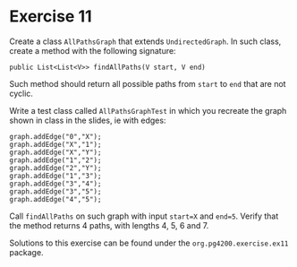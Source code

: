 # Exercise 11

Create a class `AllPathsGraph` that extends `UndirectedGraph`.
In such class, create a method with the following signature:

    public List<List<V>> findAllPaths(V start, V end)
    
Such method should return all possible paths from `start` to `end` that
are not cyclic.

Write a test class called `AllPathsGraphTest` in which you recreate the graph
shown in class in the slides, ie with edges:

    graph.addEdge("0","X");
    graph.addEdge("X","1");
    graph.addEdge("X","Y");
    graph.addEdge("1","2");
    graph.addEdge("2","Y");
    graph.addEdge("1","3");
    graph.addEdge("3","4");
    graph.addEdge("3","5");
    graph.addEdge("4","5");
    
Call `findAllPaths` on such graph with input `start=X` and `end=5`.
Verify that the method returns 4 paths, with lengths 4, 5, 6 and 7.

Solutions to this exercise can be found under the `org.pg4200.exercise.ex11` package.          

